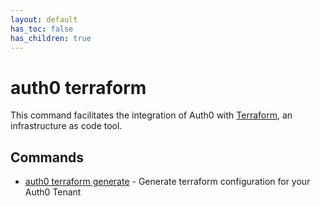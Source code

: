 ```yaml
---
layout: default
has_toc: false
has_children: true
---
```

# auth0 terraform

This command facilitates the integration of Auth0 with [Terraform](https://www.terraform.io/), an infrastructure as code tool.

## Commands

- [auth0 terraform generate](auth0_terraform_generate.md) - Generate terraform configuration for your Auth0 Tenant

